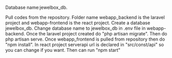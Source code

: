 Database name:jewelbox_db.   


Pull codes from the repository.
Folder name webapp_backend is the laravel project and webapp-frontend is the react project.
Create a database jewelbox_db.
Change database name to jewelbox_db in .env file in webapp-backend.
Once the laravel project created do "php artisan migrate".
Then do php artisan serve.
Once webapp_frontend is pulled from repository then do "npm install".
In react project serverapi url is declared in "src/const/api" so you can change if you want.
Then can run "npm start"


